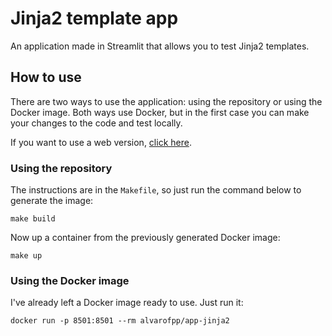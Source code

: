 # Jinja2 template app

An application made in Streamlit that allows you to test Jinja2 templates.

## How to use

There are two ways to use the application: using the repository or using the Docker image.
Both ways use Docker, but in the first case you can make your changes to the code and test locally.

If you want to use a web version, [click here][streamlit-app].

### Using the repository

The instructions are in the `Makefile`, so just run the command below to generate the image:

```shell
make build
```

Now up a container from the previously generated Docker image:

```shell
make up
```

### Using the Docker image

I've already left a Docker image ready to use. Just run it:

```shell
docker run -p 8501:8501 --rm alvarofpp/app-jinja2
```

[streamlit-app]: https://jinja2-templates.streamlit.app/
